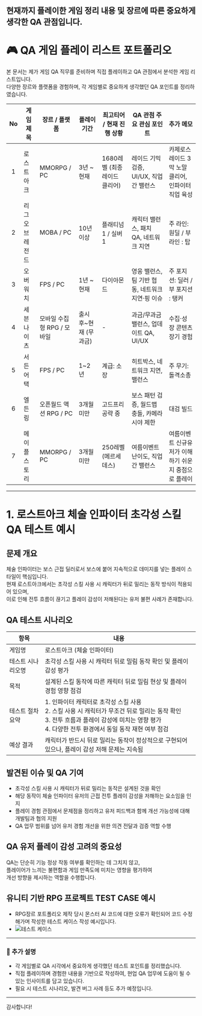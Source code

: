 
## 현재까지 플레이한 게임 정리 내용 및 장르에 따른 중요하게 생각한 QA 관점입니다.
# 🎮 QA 게임 플레이 리스트 포트폴리오

본 문서는 제가 게임 QA 직무를 준비하며 직접 플레이하고 QA 관점에서 분석한 게임 리스트입니다.  
다양한 장르와 플랫폼을 경험하며, 각 게임별로 중요하게 생각했던 QA 포인트를 정리하였습니다.

| No | 게임 제목        | 장르 / 플랫폼          | 플레이 기간          | 최고티어 / 현재 진행 상황      | QA 관점 주요 관심 포인트                                   | 추가 메모                     |
|:-:|----------------|----------------------|--------------------|---------------------------|--------------------------------------------------------|----------------------------|
| 1  | 로스트아크      | MMORPG / PC           | 3년 ~ 현재               | 1680레벨 (최종 레이드 클리어)      | 레이드 기믹 검증, UI/UX, 직업 간 밸런스                    | 카제로스 레이드 3막 노말 클리어, 인파이터 직업 육성            |
| 2  | 리그 오브 레전드 | MOBA / PC             | 10년 이상            | 플래티넘1 / 실버1             | 캐릭터 밸런스, 패치 QA, 네트워크 지연                         | 주 라인: 원딜 / 부 라인 : 탑             |
| 3  | 오버워치        | FPS / PC              | 1년 ~ 현재              | 다이아몬드                   | 영웅 밸런스, 팀 기반 협동, 네트워크 지연·핑 이슈               | 주 포지션: 딜러 / 부 포지션 : 탱커           |
| 4  | 세븐나이츠      | 모바일 수집형 RPG / 모바일     | 출시 후~현재 (무과금) | -                           | 과금/무과금 밸런스, 업데이트 QA, UI/UX                        | 수집·성장 콘텐츠 장기 경험       |
| 5  | 서든어택        | FPS / PC              | 1~2년               | 계급: 소장                   | 히트박스, 네트워크 지연, 밸런스                              | 주 무기: 돌격소총              |
| 6  | 엘든 링         | 오픈월드 액션 RPG / PC | 3개월 미만           | 고드프리 공략 중              | 보스 패턴 검증, 월드맵 충돌, 카메라 시야 제한                  | 대검 빌드                    |
| 7  | 메이플스토리         | MMORPG / PC | 3개월 미만           | 250레벨(메르세데스)              | 여름이벤트 난이도, 직업 간 밸런스                  | 여름이벤트 신규유저가 이해하기 쉬운지 중점으로 플레이                    |

---
# 1. 로스트아크 체술 인파이터 초각성 스킬 QA 테스트 예시

## 문제 개요  
체술 인파이터는 보스 근접 딜러로서 보스에 붙어 지속적으로 데미지를 넣는 플레이 스타일이 핵심입니다.  
현재 로스트아크에서는 초각성 스킬 사용 시 캐릭터가 뒤로 밀리는 동작 방식이 적용되어 있으며,  
이로 인해 전투 흐름이 끊기고 플레이 감성이 저해된다는 유저 불편 사례가 존재합니다.

## QA 테스트 시나리오

| 항목           | 내용                                                         |
|--------------|------------------------------------------------------------|
| 게임명          | 로스트아크 (체술 인파이터)                                          |
| 테스트 시나리오명 | 초각성 스킬 사용 시 캐릭터 뒤로 밀림 동작 확인 및 플레이 감성 평가                |
| 목적           | 설계된 스킬 동작에 따른 캐릭터 뒤로 밀림 현상 및 플레이 경험 영향 점검                   |
| 테스트 절차 요약  | 1. 인파이터 캐릭터로 초각성 스킬 사용<br>2. 스킬 사용 시 캐릭터가 무조건 뒤로 밀리는 동작 확인<br>3. 전투 흐름과 플레이 감성에 미치는 영향 평가<br>4. 다양한 전투 환경에서 동일 동작 재현 여부 점검 |
| 예상 결과       | 캐릭터가 반드시 뒤로 밀리는 동작이 정상적으로 구현되어 있으나, 플레이 감성 저해 문제는 지속됨           |

## 발견된 이슈 및 QA 기여

- 초각성 스킬 사용 시 캐릭터가 뒤로 밀리는 동작은 설계된 것을 확인  
- 해당 동작이 체술 인파이터 유저의 근접 전투 플레이 감성을 저해하는 요소임을 인지  
- 플레이 경험 관점에서 문제점을 정리하고 유저 피드백과 함께 개선 가능성에 대해 개발팀과 협의 지원  
- QA 업무 범위를 넘어 유저 경험 개선을 위한 의견 전달과 검증 역할 수행

## QA 유저 플레이 감성 고려의 중요성
 
QA는 단순히 기능 정상 작동 여부를 확인하는 데 그치지 않고,  
플레이어가 느끼는 불편함과 게임 만족도에 미치는 영향을 평가하여  
개선 방향을 제시하는 역할을 수행합니다.


## 유니티 기반 RPG 프로젝트 TEST CASE 예시

 - RPG장르 포트폴리오 제작 당시 몬스터 AI 코드에 대한 오류가 확인되어 코드 수정해가며 작성한 테스트 케이스 작성 예시입니다.
 - ![테스트 케이스](https://github.com/user-attachments/assets/4ea7854d-2256-4e7f-b9db-f71eb986f847)
---


### 📌 추가 설명
- 각 게임별로 QA 시각에서 중요하게 생각했던 테스트 포인트를 정리했습니다.  
- 직접 플레이하며 경험한 내용을 기반으로 작성하여, 현업 QA 업무에 도움이 될 수 있는 인사이트를 담고 있습니다.  
- 필요 시 테스트 시나리오, 발견 버그 사례 등도 추가 예정입니다.

---

감사합니다!
